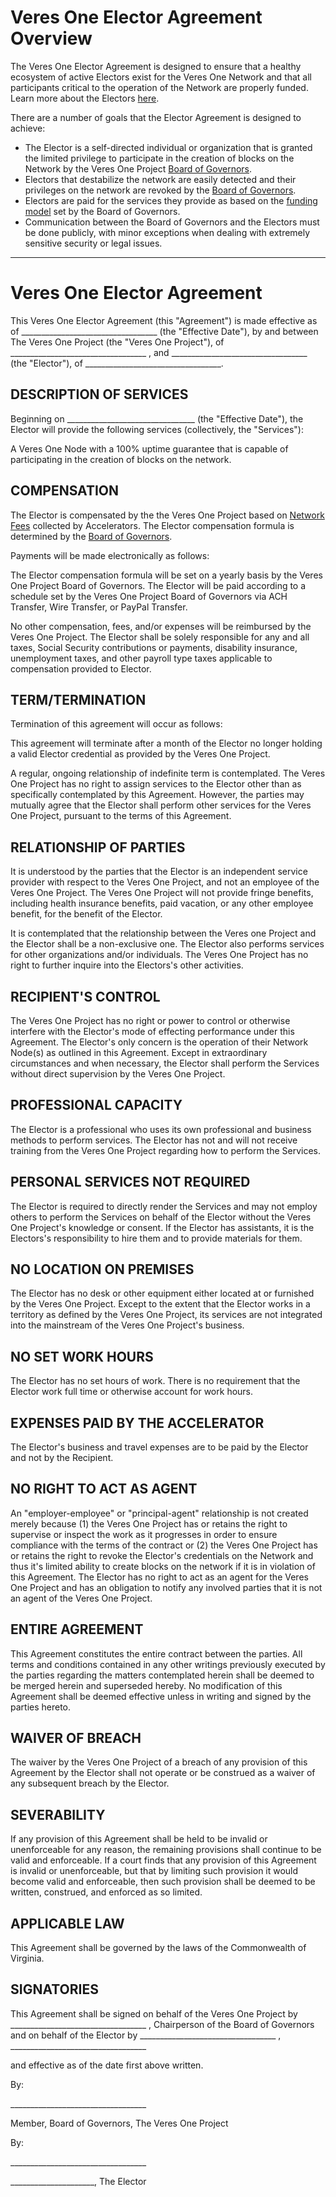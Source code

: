 # Veres One Elector Agreement Overview

The Veres One Elector Agreement is designed to ensure that a healthy
ecosystem of active Electors exist for the Veres One Network and that
all participants critical to the operation of the Network are properly funded.
Learn more about the Electors
[here](https://docs.veres.one/network/nodes/#electors).

There are a number of goals that the Elector Agreement is designed to
achieve:

 * The Elector is a self-directed individual or organization that is granted
   the limited privilege to participate in the creation of blocks on the
   Network by the Veres One Project
   [Board of Governors](https://docs.veres.one/network/governors/).
 * Electors that destabilize the network are easily detected and their
   privileges on the network are revoked by the
   [Board of Governors](https://docs.veres.one/network/governors/).
 * Electors are paid for the services they provide as based on
   the [funding model](/network/funding) set by the Board of Governors.
 * Communication between the Board of Governors and the Electors must be
   done publicly, with minor exceptions when dealing with extremely sensitive
   security or legal issues.

---------------------

# Veres One Elector Agreement

This Veres One Elector Agreement (this "Agreement") is made effective
as of \_\_\_\_\_\_\_\_\_\_\_\_\_\_\_\_\_\_\_\_\_\_\_\_\_\_\_\_\_\_\_\_\_\_
(the "Effective Date"), by and between The Veres One Project (the
"Veres One Project"), of
\_\_\_\_\_\_\_\_\_\_\_\_\_\_\_\_\_\_\_\_\_\_\_\_\_\_\_\_\_\_\_\_\_\_
, and
\_\_\_\_\_\_\_\_\_\_\_\_\_\_\_\_\_\_\_\_\_\_\_\_\_\_\_\_\_\_\_\_\_\_
(the "Elector"), of
\_\_\_\_\_\_\_\_\_\_\_\_\_\_\_\_\_\_\_\_\_\_\_\_\_\_\_\_\_\_\_\_\_\_.

## DESCRIPTION OF SERVICES

Beginning on \_\_\_\_\_\_\_\_\_\_\_\_\_\_\_\_\_\_\_\_\_\_\_\_\_\_\_\_\_\_\_\_
(the "Effective Date"), the Elector will provide the following
services (collectively, the "Services"):

A Veres One Node with a 100% uptime guarantee that is capable of
participating in the creation of blocks on the network.

## COMPENSATION

The Elector is compensated by the the Veres One Project based on
[Network Fees](https://docs.veres.one/network/funding/#fees) collected by
Accelerators. The Elector compensation formula is determined by the
[Board of Governors](https://docs.veres.one/network/governors/).

Payments will be made electronically as follows:

The Elector compensation formula will be set on a yearly basis by the Veres One
Project Board of Governors. The Elector will be paid according to a schedule
set by the Veres One Project Board of Governors via ACH Transfer,
Wire Transfer, or PayPal Transfer.

No other compensation, fees, and/or expenses will be reimbursed by the
Veres One Project. The Elector shall be solely responsible for any and all
taxes, Social Security contributions or payments, disability insurance,
unemployment taxes, and other payroll type taxes applicable to compensation
provided to Elector.

## TERM/TERMINATION

Termination of this agreement will occur as follows:

This agreement will terminate after a month of the Elector no longer
holding a valid Elector credential as provided by the Veres One
Project.

A regular, ongoing relationship of indefinite term is contemplated.
The Veres One Project has no right to assign services to the Elector
other than as specifically contemplated by this Agreement. However, the
parties may mutually agree that the Elector shall perform other services
for the Veres One Project, pursuant to the terms of this Agreement.

## RELATIONSHIP OF PARTIES

It is understood by the parties that the Elector is an independent
service provider with respect to the Veres One Project, and not an employee of
the Veres One Project. The Veres One Project will not provide fringe
benefits, including health insurance benefits, paid vacation, or any other
employee benefit, for the benefit of the Elector.

It is contemplated that the relationship between the Veres one Project and the
Elector shall be a non-exclusive one. The Elector also performs
services for other organizations and/or individuals. The Veres One Project
has no right to further inquire into the Electors's other activities.

## RECIPIENT'S CONTROL

The Veres One Project has no right or power to control or otherwise
interfere with the Elector's mode of effecting performance
under this Agreement. The Elector's only concern is the operation of their
Network Node(s) as outlined in this Agreement. Except in extraordinary 
circumstances and when necessary, the Elector shall perform the Services 
without direct supervision by the Veres One Project.

## PROFESSIONAL CAPACITY

The Elector is a professional who uses its own professional and business
methods to perform services. The Elector has not and will not receive
training from the Veres One Project regarding how to perform the Services.

## PERSONAL SERVICES NOT REQUIRED

The Elector is required to directly render the Services and may not
employ others to perform the Services on behalf of the Elector
without the Veres One Project's knowledge or consent. If the Elector
has assistants, it is the Electors's responsibility to hire them and
to provide materials for them.

## NO LOCATION ON PREMISES

The Elector has no desk or other equipment either located at or
furnished by the Veres One Project. Except to the extent that
the Elector works in a territory as defined by the Veres One Project, its
services are not integrated into the mainstream of the Veres One Project's
business.

## NO SET WORK HOURS

The Elector has no set hours of work. There is no requirement that the
Elector work full time or otherwise account for work hours.

## EXPENSES PAID BY THE ACCELERATOR

The Elector's business and travel expenses are to be paid by the
Elector and not by the Recipient.

## NO RIGHT TO ACT AS AGENT

An "employer-employee" or "principal-agent" relationship is not created
merely because (1) the Veres One Project has or retains the right to
supervise or inspect the work as it progresses in order to ensure compliance
with the terms of the contract or (2) the
Veres One Project has or retains the right to revoke the Elector's
credentials on the Network and thus it's limited ability to create
blocks on the network if it is in violation of this Agreement.
The Elector has no right to act as an agent for the Veres One Project and
has an obligation to notify any involved parties that it is not an agent of the
Veres One Project.

## ENTIRE AGREEMENT

This Agreement constitutes the entire contract between the parties. All
terms and conditions contained in any other writings previously executed
by the parties regarding the matters
contemplated herein shall be deemed to be merged herein and superseded
hereby. No modification of this Agreement shall be deemed effective unless
in writing and signed by the parties hereto.

## WAIVER OF BREACH

The waiver by the Veres One Project of a breach of any provision of this
Agreement by the Elector shall not operate or be construed as a waiver
of any subsequent breach by the Elector.

## SEVERABILITY

If any provision of this Agreement shall be held to be invalid or unenforceable
for any reason, the remaining provisions shall continue to be valid and
enforceable. If a court finds that any provision of this Agreement is invalid
or unenforceable, but that by limiting such provision it would become valid
and enforceable, then such provision shall be deemed to be written, construed,
and enforced as so limited.

## APPLICABLE LAW

This Agreement shall be governed by the laws of the Commonwealth of Virginia.

## SIGNATORIES

This Agreement shall be signed on behalf of the Veres One
Project by
\_\_\_\_\_\_\_\_\_\_\_\_\_\_\_\_\_\_\_\_\_\_\_\_\_\_\_\_\_\_\_\_\_\_
, Chairperson of the Board of Governors and on behalf of the Elector
by
\_\_\_\_\_\_\_\_\_\_\_\_\_\_\_\_\_\_\_\_\_\_\_\_\_\_\_\_\_\_\_\_\_\_
,
\_\_\_\_\_\_\_\_\_\_\_\_\_\_\_\_\_\_\_\_\_\_\_\_\_\_\_\_\_\_\_\_\_\_

and effective as of the date first above written.

By:

\_\_\_\_\_\_\_\_\_\_\_\_\_\_\_\_\_\_\_\_\_\_\_\_\_\_\_\_\_\_\_\_\_\_

Member, Board of Governors, The Veres One Project

By:

\_\_\_\_\_\_\_\_\_\_\_\_\_\_\_\_\_\_\_\_\_\_\_\_\_\_\_\_\_\_\_\_\_\_

\_\_\_\_\_\_\_\_\_\_\_\_\_\_\_\_\_\_\_\_\_, The Elector
